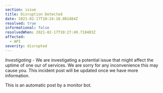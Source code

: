 ```yaml
---
section: issue
title: Disruption Detected
date: 2021-02-17T10:24:18.081484Z
resolved: true
informational: false
resolvedWhen: 2021-02-17T10:27:49.718403Z
affected:
  - API
severity: disrupted
---
```

*Investigating* - We are investigating a potential issue that might affect the uptime of one our of services. We are sorry for any inconvenience this may cause you. This incident post will be updated once we have more information.

This is an automatic post by a monitor bot.
        